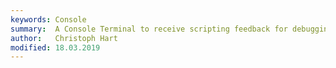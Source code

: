 ```yaml
---
keywords: Console
summary:  A Console Terminal to receive scripting feedback for debugging. 
author:   Christoph Hart
modified: 18.03.2019
---
```

